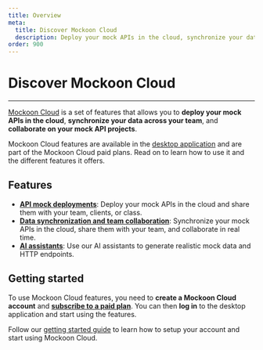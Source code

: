 ```yaml
---
title: Overview
meta:
  title: Discover Mockoon Cloud
  description: Deploy your mock APIs in the cloud, synchronize your data across your team, and collaborate on your mock API projects using Mockoon Cloud
order: 900
---
```


# Discover Mockoon Cloud

---

[Mockoon Cloud](/cloud/) is a set of features that allows you to **deploy your mock APIs in the cloud**, **synchronize your data across your team**, and **collaborate on your mock API projects**.

Mockoon Cloud features are available in the [desktop application](/download/) and are part of the Mockoon Cloud paid plans. Read on to learn how to use it and the different features it offers.

## Features

- **[API mock deployments](docs:mockoon-cloud/api-mock-cloud-deployments)**: Deploy your mock APIs in the cloud and share them with your team, clients, or class.
- **[Data synchronization and team collaboration](docs:mockoon-cloud/data-synchronization-team-collaboration)**: Synchronize your mock APIs in the cloud, share them with your team, and collaborate in real time.
- **[AI assistants](docs:mockoon-cloud/templates-and-ai-assistant)**: Use our AI assistants to generate realistic mock data and HTTP endpoints.

## Getting started

To use Mockoon Cloud features, you need to **create a Mockoon Cloud account** and [**subscribe to a paid plan**](/cloud/). You can then **log in** to the desktop application and start using the features.

Follow our [getting started guide](/tutorials/getting-started-with-mockoon-cloud/) to learn how to setup your account and start using Mockoon Cloud.
